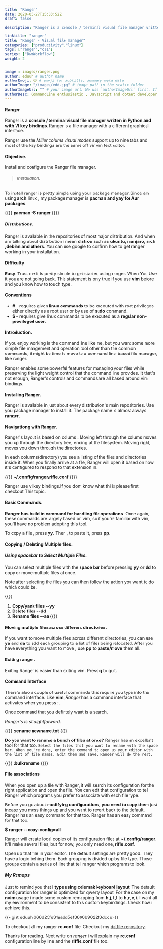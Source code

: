 ```yaml
---
title: "Ranger"
date: 2020-05-27T15:03:52Z
draft: false

description: "Ranger is a console / terminal visual file manager written in Python and with VI key bindings. Ranger is a file manager with a different graphical interface." 

linktitle: "ranger"
title: "Ranger - Visual file manager"
categories: ["productivity","linux"]
tags: ["ranger","cli"]
series: ["DwmWorkflow"]
weight: 2


image : images/ranger.png
author: eduuh # author name
authorEmoji: 😎 # emoji for subtitle, summary meta data
authorImage: "/images/edd.jpg" # image path in the static folder
authorImageUrl: "" # your image url. We use `authorImageUrl` first. If not set, we use `authorImage`.
authorDesc: CommandLine enthusiastic , Javascript and dotnet developer # author description
---
```


#### **Ranger**

Ranger is a **console / terminal visual file manager written in Python and with VI key bindings**. Ranger is a file manager with a different graphical interface.

Ranger use the _Miller colums visual modes_ support up to nine tabs and most of the key bindings are the same off vi/ vim text editor.

#### Objective.

Install and configure the Ranger file manager.

> ###### Installation.

To install ranger is pretty simple using your package manager. Since am using **arch** linux , my package manager is **pacman and yay for Aur packages**.

{{<boxmd>}}
**pacman -S ranger**
{{</boxmd>}}

##### Distributions.

Ranger is available in the repositories of most major distribution. And when am talking about distribution i mean **distros** such as **ubuntu, manjaro, arch ,debian and others**. You can use google to confirm how to get ranger working in your installation.

#### Difficulty

**Easy**. Trust me it is pretty simple to get started using ranger. When You Use it you are not going back. This statement is only true if you use **vim** before and you know how to touch type.

#### Conventions

- **\#** - requires given **linux commands** to be executed with root privileges either directly as a root user or by use of **sudo** command.
- **\$** - requires give linux commands to be executed as a **regular non-previleged user**.

#### Introduction.

If you enjoy working in the command line like me, but you want some more simple file mangement and operation tool other than the common commands, it might be time to move to a command line-based file manager, like ranger.

Ranger enables some powerful features for managing your files while preserving the light weight control that the command line provides. It that's not enough, Ranger's controls and commands are all based around vim bindings.

#### Installing Ranger.

Ranger is available in just about every distribution's main repositories. Use you package manager to install it. The package name is almost always **ranger**.

#### Navigationg with Ranger.

Ranger's layout is based on colums . Moving left through the colums moves you up through the directory tree, ending at the filesystem. Moving right, moves you down through the directories.

In each columns(directory) you see a listing of the files and directories inside it. When you finally arrive at a file, Ranger will open it based on how it's configured to respond to that extension in.

{{<boxmd>}}
**~/.config/ranger/rifle.conf**
{{</boxmd>}}

Ranger use vi key bindings.If you dont know what thi is please first checkout This topic.

#### Basic Commands.

**Ranger has build in command for handling file operations**. Once again, these commands are largely based on vim, so if you're familiar with vim, you'll have no problem adopting this tool.

To copy a file , press **yy**. Then , to paste it, press **pp**.

#### Copying / Deleting Multiple files.

##### Using spacebar to Select Multiple Files.

You can select multiple files with the **space bar** before pressing **yy** or **dd** to copy or move multiple files at once.

Note after selecting the files you can then follow the action you want to do which could be.

{{<boxmd>}}

1. **Copy/yank files --yy**
2. **Delete files --dd**
3. **Rename files --aa**
   {{</boxmd>}}

#### Moving multiple files across different directories.

If you want to move multiple files across different directories, you can use **ya** and **da** to add each grouping to a list of files being relocated. After you have everything you want to move , use **pp** to **paste/move** them all.

#### Exiting ranger.

Exiting Ranger is easier than exiting vim.
Press **q** to quit.

#### Command Interface

There's also a couple of useful commands that require you type into the command interface. Like **vim**, _Ranger_ has a command interface that activates when you press :.

Once command that you defintely want is a search.

_Ranger's is straightforward._

{{<boxmd>}}
**:rename newname.txt**
{{</boxmd>}}

**Do you want to rename a bunch of files at once?** Ranger has an excellent tool for that too. `Select the files that you want to rename with the space bar. When you're done, enter the command to open up your editor with the list of file names. Edit them and save. Ranger will do the rest.`

{{<boxmd>}}
**:bulkrename**
{{</boxmd>}}

#### File associations

When you open up a file with Ranger, it will search its configuration for the right application and open the file. You can edit that configuration to tell Ranger which programs you prefer to associate with each file type.

Before you go about **modifying configurations, you need to copy them** just incase you mess things up and you want to revert back to the default. Ranger has an easy command for that too. Ranger has an easy command for that too.

**\$ ranger --copy-config=all**

Ranger will create local copies of its configuration files at **~/.config/ranger**. It'll make several files, but for now, you only need one, **rifle.conf**.

Open up that file in your editor. The default settings are pretty good. They have a logic behing them. Each grouping is divided up by file type. Those groups contain a series of line that tell ranger which programs to look.

##### My Remaps

Just to remind you that **i type using colemak keyboard layout**, The default configuration for ranger is optimized for qwerty layout. For the case on my **nvim** usage i made some custom remapping from **h,j,k,l** to **h,n,e,i**. I want all my environment to be consistent to this custom keybindings. Check how i achieve this.

{{<gist eduuh 668d23fe31aadd5ef3860b9022f3dcce>}}

To checkout all my ranger **rc.conf** file. Checkout my [dotfile repository](https://github.com/eduuh/dotfiles/blob/master/.config/ranger/rc.conf).

Thanks for reading. Next write on _ranger_ i will explain my **rc.conf** configuration line by line and the **riffle.conf** file too.
